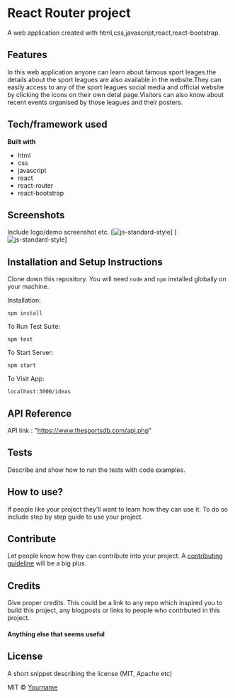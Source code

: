 # React Router project
A web  application created with html,css,javascript,react,react-bootstrap.

## Features
In this web application anyone can learn about famous sport leages.the details about the sport leagues are also available in the website.They can easily access to any of the sport leagues social media and official website by clicking the icons on their own detal page.Visitors can also know about recent events organised by those leagues and their posters.

## Tech/framework used

<b>Built with</b>

* html
* css
* javascript
* react
* react-router
* react-bootstrap
 
## Screenshots
Include logo/demo screenshot etc.
[![js-standard-style](https://images.pexels.com/photos/1804035/pexels-photo-1804035.jpeg?auto=compress&cs=tinysrgb&dpr=1&w=500)]
[![js-standard-style](https://img.shields.io/badge/code%20style-standard-brightgreen.svg?style=flat)]

## Installation and Setup Instructions

Clone down this repository. You will need `node` and `npm` installed globally on your machine.  

Installation:

`npm install`  

To Run Test Suite:  

`npm test`  

To Start Server:

`npm start`  

To Visit App:

`localhost:3000/ideas` 

## API Reference

API link : "https://www.thesportsdb.com/api.php"

## Tests
Describe and show how to run the tests with code examples.

## How to use?
If people like your project they’ll want to learn how they can use it. To do so include step by step guide to use your project.

## Contribute

Let people know how they can contribute into your project. A [contributing guideline](https://github.com/zulip/zulip-electron/blob/master/CONTRIBUTING.md) will be a big plus.

## Credits
Give proper credits. This could be a link to any repo which inspired you to build this project, any blogposts or links to people who contrbuted in this project. 

#### Anything else that seems useful

## License
A short snippet describing the license (MIT, Apache etc)

MIT © [Yourname]()

